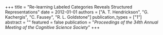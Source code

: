 +++
title = "Re-learning Labeled Categories Reveals Structured Representations"
date = 2012-01-01
authors = ["A. T. Hendrickson", "G. Kachergis", "C. Fausey", "R. L. Goldstone"]
publication_types = ["1"]
abstract = ""
featured = false
publication = "*Proceedings of the 34th Annual Meeting of the Cognitive Science Society*"
+++

